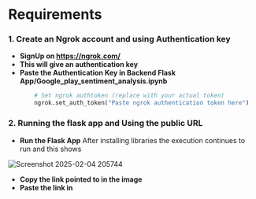 # Requirements

### 1. Create an Ngrok account and using Authentication key
- **SignUp on https://ngrok.com/**
- **This will give an authentication key**
- **Paste the Authentication Key in Backend Flask App/Google_play_sentiment_analysis.ipynb**
  ```python
      # Set ngrok authtoken (replace with your actual token)
      ngrok.set_auth_token("Paste ngrok authentication token here")
  ```
### 2. Running the flask app and Using the public URL
- **Run the Flask App**
  After installing libraries the execution continues to run and this shows
  
![Screenshot 2025-02-04 205744](https://github.com/user-attachments/assets/969c3ad9-972d-43e8-84fd-ad706de44ec5)


- **Copy the link pointed to in the image**
- **Paste the link in**
